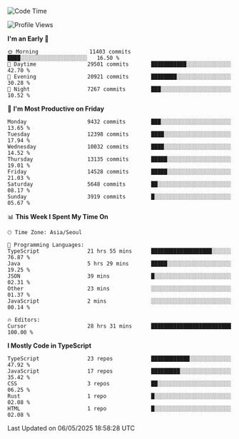 <!--START_SECTION:waka-->
![Code Time](http://img.shields.io/badge/Code%20Time-7%2C666%20hrs%2041%20mins-blue)

![Profile Views](http://img.shields.io/badge/Profile%20Views-0-blue)

**I'm an Early 🐤** 

```text
🌞 Morning                11403 commits       ████░░░░░░░░░░░░░░░░░░░░░   16.50 % 
🌆 Daytime                29501 commits       ███████████░░░░░░░░░░░░░░   42.70 % 
🌃 Evening                20921 commits       ████████░░░░░░░░░░░░░░░░░   30.28 % 
🌙 Night                  7267 commits        ███░░░░░░░░░░░░░░░░░░░░░░   10.52 % 
```
📅 **I'm Most Productive on Friday** 

```text
Monday                   9432 commits        ███░░░░░░░░░░░░░░░░░░░░░░   13.65 % 
Tuesday                  12398 commits       ████░░░░░░░░░░░░░░░░░░░░░   17.94 % 
Wednesday                10032 commits       ████░░░░░░░░░░░░░░░░░░░░░   14.52 % 
Thursday                 13135 commits       █████░░░░░░░░░░░░░░░░░░░░   19.01 % 
Friday                   14528 commits       █████░░░░░░░░░░░░░░░░░░░░   21.03 % 
Saturday                 5648 commits        ██░░░░░░░░░░░░░░░░░░░░░░░   08.17 % 
Sunday                   3919 commits        █░░░░░░░░░░░░░░░░░░░░░░░░   05.67 % 
```


📊 **This Week I Spent My Time On** 

```text
🕑︎ Time Zone: Asia/Seoul

💬 Programming Languages: 
TypeScript               21 hrs 55 mins      ███████████████████░░░░░░   76.87 % 
Java                     5 hrs 29 mins       █████░░░░░░░░░░░░░░░░░░░░   19.25 % 
JSON                     39 mins             █░░░░░░░░░░░░░░░░░░░░░░░░   02.31 % 
Other                    23 mins             ░░░░░░░░░░░░░░░░░░░░░░░░░   01.37 % 
JavaScript               2 mins              ░░░░░░░░░░░░░░░░░░░░░░░░░   00.14 % 

🔥 Editors: 
Cursor                   28 hrs 31 mins      █████████████████████████   100.00 % 
```

**I Mostly Code in TypeScript** 

```text
TypeScript               23 repos            ████████████░░░░░░░░░░░░░   47.92 % 
JavaScript               17 repos            █████████░░░░░░░░░░░░░░░░   35.42 % 
CSS                      3 repos             ██░░░░░░░░░░░░░░░░░░░░░░░   06.25 % 
Rust                     1 repo              █░░░░░░░░░░░░░░░░░░░░░░░░   02.08 % 
HTML                     1 repo              █░░░░░░░░░░░░░░░░░░░░░░░░   02.08 % 
```




 Last Updated on 06/05/2025 18:58:28 UTC
<!--END_SECTION:waka-->
